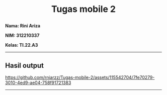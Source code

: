 <h1 <p align="center"><b>Tugas mobile 2</b></p></h1> 

**Nama: Rini Ariza**

**NIM: 312210337**

**Kelas: TI.22.A3**

---

## Hasil output

https://github.com/rniarzz/Tugas-mobile-2/assets/115542704/7fe70279-3010-4ed9-ae04-758f91721383

---
